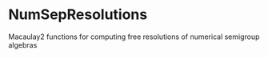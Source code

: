 # NumSepResolutions
Macaulay2 functions for computing free resolutions of numerical semigroup algebras
